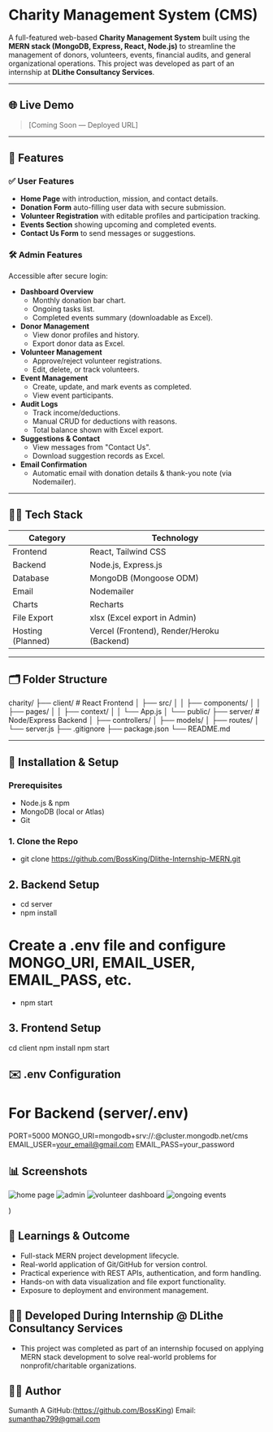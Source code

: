 # Charity Management System (CMS)

A full-featured web-based **Charity Management System** built using the **MERN stack (MongoDB, Express, React, Node.js)** to streamline the management of donors, volunteers, events, financial audits, and general organizational operations. This project was developed as part of an internship at **DLithe Consultancy Services**.

---

## 🌐 Live Demo

> [Coming Soon — Deployed URL]

---

## 📌 Features

### ✅ User Features
- **Home Page** with introduction, mission, and contact details.
- **Donation Form** auto-filling user data with secure submission.
- **Volunteer Registration** with editable profiles and participation tracking.
- **Events Section** showing upcoming and completed events.
- **Contact Us Form** to send messages or suggestions.

### 🛠️ Admin Features
Accessible after secure login:
- **Dashboard Overview**
  - Monthly donation bar chart.
  - Ongoing tasks list.
  - Completed events summary (downloadable as Excel).
- **Donor Management**
  - View donor profiles and history.
  - Export donor data as Excel.
- **Volunteer Management**
  - Approve/reject volunteer registrations.
  - Edit, delete, or track volunteers.
- **Event Management**
  - Create, update, and mark events as completed.
  - View event participants.
- **Audit Logs**
  - Track income/deductions.
  - Manual CRUD for deductions with reasons.
  - Total balance shown with Excel export.
- **Suggestions & Contact**
  - View messages from "Contact Us".
  - Download suggestion records as Excel.
- **Email Confirmation**
  - Automatic email with donation details & thank-you note (via Nodemailer).

---

## 🧑‍💻 Tech Stack

| Category     | Technology                    |
|--------------|-------------------------------|
| Frontend     | React, Tailwind CSS           |
| Backend      | Node.js, Express.js           |
| Database     | MongoDB (Mongoose ODM)        |
| Email        | Nodemailer                    |
| Charts       | Recharts                      |
| File Export  | xlsx (Excel export in Admin)  |
| Hosting (Planned) | Vercel (Frontend), Render/Heroku (Backend) |

---

## 🗂️ Folder Structure

charity/
├── client/ # React Frontend
│ ├── src/
│ │ ├── components/
│ │ ├── pages/
│ │ ├── context/
│ │ └── App.js
│ └── public/
├── server/ # Node/Express Backend
│ ├── controllers/
│ ├── models/
│ ├── routes/
│ └── server.js
├── .gitignore
├── package.json
└── README.md

---

## 🔧 Installation & Setup

### Prerequisites
- Node.js & npm
- MongoDB (local or Atlas)
- Git

### 1. Clone the Repo

- git clone https://github.com/BossKing/Dlithe-Internship-MERN.git 
## 2. Backend Setup

- cd server
- npm install
# Create a .env file and configure MONGO_URI, EMAIL_USER, EMAIL_PASS, etc.
- npm start

## 3. Frontend Setup

cd client
npm install
npm start

## ✉️ .env Configuration

# For Backend (server/.env)
PORT=5000
MONGO_URI=mongodb+srv://<username>:<password>@cluster.mongodb.net/cms
EMAIL_USER=your_email@gmail.com
EMAIL_PASS=your_password

## 📊 Screenshots
![home page](https://github.com/user-attachments/assets/dfca136a-1168-4098-b044-62388fddd617)
![admin](https://github.com/user-attachments/assets/d8b2fbb3-e3f4-467b-8d55-ceba925d1ced)
![volunteer dashboard](https://github.com/user-attachments/assets/cd966575-80c9-4234-8038-471bfbed04b8)
![ongoing events](https://github.com/user-attachments/assets/7af1efa3-a786-4b44-a27e-d8b697c16399)


)

## 🧠 Learnings & Outcome
- Full-stack MERN project development lifecycle.
- Real-world application of Git/GitHub for version control.
- Practical experience with REST APIs, authentication, and form handling.
- Hands-on with data visualization and file export functionality.
- Exposure to deployment and environment management.

## 👨‍🏫 Developed During Internship @ DLithe Consultancy Services
- This project was completed as part of an internship focused on applying MERN stack development to solve real-world problems for nonprofit/charitable organizations.

## 🙋‍♂️ Author
Sumanth A
GitHub:(https://github.com/BossKing)
Email: sumanthap799@gmail.com








